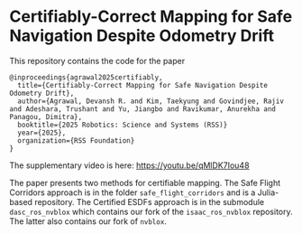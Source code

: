 # Certifiably-Correct Mapping for Safe Navigation Despite Odometry Drift

This repository contains the code for the paper
```
@inproceedings{agrawal2025certifiably,
  title={Certifiably-Correct Mapping for Safe Navigation Despite Odometry Drift},
  author={Agrawal, Devansh R. and Kim, Taekyung and Govindjee, Rajiv and Adeshara, Trushant and Yu, Jiangbo and Ravikumar, Anurekha and Panagou, Dimitra}, 
  booktitle={2025 Robotics: Science and Systems (RSS)}
  year={2025},
  organization={RSS Foundation}
}
```

The supplementary video is here: https://youtu.be/qMlDK7Iou48



The paper presents two methods for certifiable mapping. The Safe Flight Corridors approach is in the folder `safe_flight_corridors` and is a Julia-based repository. The Certified ESDFs approach is in the submodule `dasc_ros_nvblox` which contains our fork of the `isaac_ros_nvblox` repository. The latter also contains our fork of `nvblox`. 

